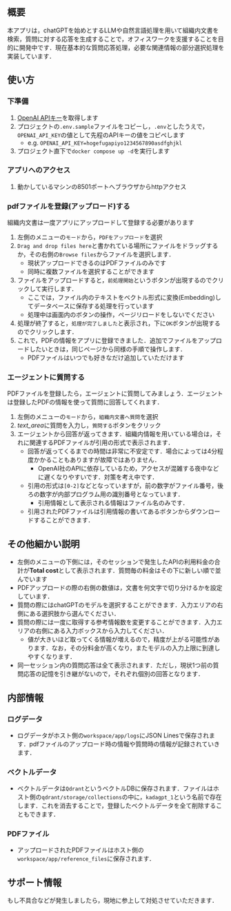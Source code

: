 ## 概要
本アプリは，chatGPTを始めとするLLMや自然言語処理を用いて組織内文書を検索，質問に対する応答を生成することで，オフィスワークを支援することを目的に開発中です．現在基本的な質問応答処理，必要な関連情報の部分選択処理を実装しています．

## 使い方
### 下準備
1. [OpenAI APIキー](https://platform.openai.com/account/api-keys)を取得します
2. プロジェクトの`.env.sample`ファイルをコピーし，`.env`としたうえで，`OPENAI_API_KEY`の値として先程のAPIキーの値をコピペします
   - e.g. `OPENAI_API_KEY=hogefugapiyo1234567890asdfghjkl`
3. プロジェクト直下で`docker compose up -d`を実行します

### アプリへのアクセス
1. 動かしているマシンの8501ポートへブラウザからhttpアクセス

### pdfファイルを登録(アップロード)する
組織内文書は一度アプリにアップロードして登録する必要があります
1. 左側のメニューの`モード`から，`PDFをアップロード`を選択
1. `Drag and drop files here`と書かれている場所にファイルをドラッグするか，その右側の`Browse files`からファイルを選択します．
   - 現状アップロードできるのはPDFファイルのみです
   - 同時に複数ファイルを選択することができます
1. ファイルをアップロードすると，`前処理開始`というボタンが出現するのでクリックして実行します．
   - ここでは，ファイル内のテキストをベクトル形式に変換(Embedding)してデータベースに保存する処理を行っています
   - 処理中は画面内のボタンの操作，ページリロードをしないでください
1. 処理が終了すると，`処理が完了しました`と表示され，下に`OK`ボタンが出現するのでクリックします．
1. これで，PDFの情報をアプリに登録できました．追加でファイルをアップロードしたいときは，同じページから同様の手順で操作します．
   - PDFファイルはいつでも好きなだけ追加していただけます

### エージェントに質問する
PDFファイルを登録したら，エージェントに質問してみましょう．エージェントは登録したPDFの情報を使って質問に回答してくれます．
1. 左側のメニューの`モード`から，`組織内文書へ質問`を選択
2. *text_area*に質問を入力し，`質問する`ボタンをクリック
3. エージェントから回答が返ってきます．組織内情報を用いている場合は，それに関連するPDFファイルが引用の形式で表示されます．
   - 回答が返ってくるまでの時間は非常に不安定です．場合によっては4分程度かかることもありますが故障ではありません．
     - OpenAI社のAPIに依存しているため，アクセスが混雑する夜中などに遅くなりやすいです．対策を考え中です．
   - 引用の形式は`[0-2]`などとなっていますが，前の数字がファイル番号，後ろの数字が内部プログラム用の識別番号となっています．
     - 引用情報として表示される情報はファイル名のみです．
   - 引用されたPDFファイルは引用情報の書いてあるボタンからダウンロードすることができます．

## その他細かい説明
- 左側のメニューの下側には，そのセッションで発生したAPIの利用料金の合計が**Total cost**として表示されます．質問毎の料金はその下に新しい順で並んでいます
- PDFアップロードの際の右側の数値は，文書を何文字で切り分けるかを設定しています．
- 質問の際にはchatGPTのモデルを選択することができます．入力エリアの右側にある選択肢から選んでください．
- 質問の際には一度に取得する参考情報数を変更することができます．入力エリアの右側にある入力ボックスから入力してください．
  - 値が大きいほど取ってくる情報が増えるので，精度が上がる可能性があります．なお，その分料金が高くなり，またモデルの入力上限に到達しやすくなります．
- 同一セッション内の質問応答は全て表示されます．ただし，現状1つ前の質問応答の記憶を引き継がないので，それぞれ個別の回答となります．

## 内部情報
### ログデータ
- ログデータがホスト側の`workspace/app/logs`にJSON Linesで保存されます．pdfファイルのアップロード時の情報や質問時の情報が記録されていきます．
### ベクトルデータ
- ベクトルデータは`Qdrant`というベクトルDBに保存されます．ファイルはホスト側の`qdrant/storage/collections`の中に，`kadagpt_1`という名前で存在します．これを消去することで，登録したベクトルデータを全て削除することもできます．
### PDFファイル
- アップロードされたPDFファイルはホスト側の`workspace/app/reference_files`に保存されます．

## サポート情報
もし不具合などが発生しましたら，現地に参上して対処させていただきます．